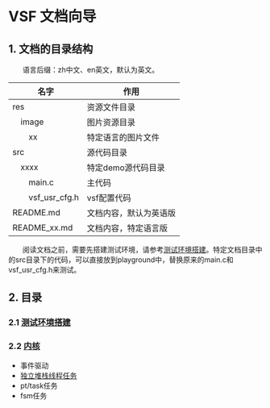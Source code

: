 # VSF 文档向导

## 1. 文档的目录结构

&emsp;&emsp;语言后缀：zh中文、en英文，默认为英文。

|名字|作用|
|----|---|
|res|资源文件目录|
|&emsp;image|图片资源目录|
|&emsp;&emsp;xx|特定语言的图片文件|
|src|源代码目录|
|&emsp;xxxx|特定demo源代码目录|
|&emsp;&emsp;main.c|主代码|
|&emsp;&emsp;vsf_usr_cfg.h|vsf配置代码|
|README.md|文档内容，默认为英语版|
|README_xx.md|文档内容，特定语言版|

&emsp;&emsp;阅读文档之前，需要先搭建测试环境，请参考[测试环境搭建](playground/README_zh.md)。特定文档目录中的src目录下的代码，可以直接放到playground中，替换原来的main.c和vsf_usr_cfg.h来测试。

## 2. 目录
### 2.1 [测试环境搭建](playground/README_zh.md)
### 2.2 [内核](kernel/README_zh.md)
- 事件驱动
- [独立堆栈线程任务](kernel/thread/README_zh.md)
- pt/task任务
- fsm任务